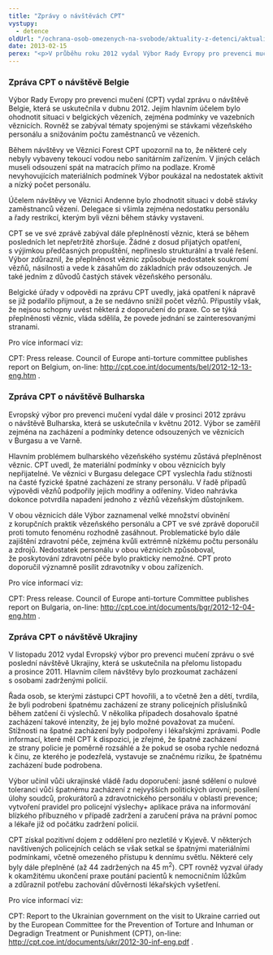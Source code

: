 ```yaml
---
title: "Zprávy o návštěvách CPT"
vystupy:
  - detence
oldUrl: "/ochrana-osob-omezenych-na-svobode/aktuality-z-detenci/aktuality-z-detenci-2013/zpravy-o-navstevach-cpt-1/"
date: 2013-02-15
perex: "<p>V průběhu roku 2012 vydal Výbor Rady Evropy pro prevenci mučení (CPT) zprávy z návštěv Belgie (věznice), Bulharska (věznice) a Ukrajiny (policejní cely). Zejména na Ukrajině zaznamenal případy, kdy špatné zacházení bylo možné považovat za mučení.</p>"
---
```


<!-- imported from the old website -->

<h3>Zpráva CPT o návštěvě Belgie</h3><p>Výbor Rady Evropy pro prevenci mučení (CPT) vydal zprávu o návštěvě Belgie, která se uskutečnila v dubnu 2012. Jejím hlavním účelem bylo ohodnotit situaci v belgických vězeních, zejména podmínky ve vazebních věznicích. Rovněž se zabýval tématy spojenými se stávkami vězeňského personálu a snižováním počtu zaměstnanců ve vězeních.</p><p>Během návštěvy ve Věznici Forest CPT upozornil na to, že některé cely nebyly vybaveny tekoucí vodou nebo sanitárním zařízením. V jiných celách museli odsouzení spát na matracích přímo na podlaze. Kromě nevyhovujících materiálních podmínek Výbor poukázal na nedostatek aktivit a nízký počet personálu.</p><p>Účelem návštěvy ve Věznici Andenne bylo zhodnotit situaci v době stávky zaměstnanců vězení. Delegace si všimla zejména nedostatku personálu a řady restrikcí, kterým byli vězni během stávky vystaveni.</p><p>CPT se ve své zprávě zabýval dále přeplněností věznic, která se během posledních let nepřetržitě zhoršuje. Žádné z dosud přijatých opatření, s výjimkou předčasných propuštění, nepřineslo strukturální a trvalé řešení. Výbor zdůraznil, že přeplněnost věznic způsobuje nedostatek soukromí vězňů, násilnosti a vede k zásahům do základních práv odsouzených. Je také jedním z důvodů častých stávek vězeňského personálu. </p><p>Belgické úřady v odpovědi na zprávu CPT uvedly, jaká opatření k nápravě se již podařilo přijmout, a že se nedávno snížil počet vězňů. Připustily však, že nejsou schopny uvést některá z doporučení do praxe. Co se týká přeplněnosti věznic, vláda sdělila, že povede jednání se zainteresovanými stranami.  </p><p>Pro více informací viz:</p><p>CPT: Press release. Council of Europe anti-torture committee publishes report on Belgium, on-line: <a title="Otevření do nového okna" href="http://cpt.coe.int/documents/bel/2012-12-13-eng.htm" target="_blank">http://cpt.coe.int/documents/bel/2012-12-13-eng.htm</a> .</p><h3>Zpráva CPT o návštěvě Bulharska</h3><p>Evropský výbor pro prevenci mučení vydal dále v prosinci 2012 zprávu o návštěvě Bulharska, která se uskutečnila v květnu 2012. Výbor se zaměřil zejména na zacházení a podmínky detence odsouzených ve věznicích v Burgasu a ve Varně.</p><p>Hlavním problémem bulharského vězeňského systému zůstává přeplněnost věznic. CPT uvedl, že materiální podmínky v obou věznicích byly nepřijatelné. Ve věznici v Burgasu delegace CPT vyslechla řadu stížnosti na časté fyzické špatné zacházení ze strany personálu. V řadě případů výpovědi vězňů podpořily jejich modřiny a odřeniny. Video nahrávka dokonce potvrdila napadení jednoho z vězňů vězeňským důstojníkem. </p><p>V obou věznicích dále Výbor zaznamenal velké množství obvinění z korupčních praktik vězeňského personálu a CPT ve své zprávě doporučil proti tomuto fenoménu rozhodně zasáhnout. Problematické bylo dále zajištění zdravotní péče, zejména kvůli extrémně nízkému počtu personálu a zdrojů. Nedostatek personálu v obou věznicích způsoboval, že poskytování zdravotní péče bylo prakticky nemožné. CPT proto doporučil významně posílit zdravotníky v obou zařízeních. </p><p>Pro více informací viz:</p><p>CPT: Press release. Council of Europe anti-torture Committee publishes report on Bulgaria, on-line: <a title="Otevření do nového okna" href="http://cpt.coe.int/documents/bgr/2012-12-04-eng.htm" target="_blank">http://cpt.coe.int/documents/bgr/2012-12-04-eng.htm</a> .</p><h3>Zpráva CPT o návštěvě Ukrajiny</h3><p>V listopadu 2012 vydal Evropský výbor pro prevenci mučení zprávu o své poslední návštěvě Ukrajiny, která se uskutečnila na přelomu listopadu a prosince 2011. Hlavním cílem návštěvy bylo prozkoumat zacházení s osobami zadrženými policií. </p><p>Řada osob, se kterými zástupci CPT hovořili, a to včetně žen a dětí, tvrdila, že byli podrobeni špatnému zacházení ze strany policejních příslušníků během zatčení či výslechů. V několika případech dosahovalo špatné zacházení takové intenzity, že jej bylo možné považovat za mučení. Stížnosti na špatné zacházení byly podpořeny i lékařskými zprávami. Podle informací, které měl CPT k dispozici, je zřejmé, že špatné zacházení ze strany policie je poměrně rozsáhlé a že pokud se osoba rychle nedozná k činu, ze kterého je podezřelá, vystavuje se značnému riziku, že špatnému zacházení bude podrobena. </p><p>Výbor učinil vůči ukrajinské vládě řadu doporučení: jasné sdělení o nulové toleranci vůči špatnému zacházení z nejvyšších politických úrovní; posílení úlohy soudců, prokurátorů a zdravotnického personálu v oblasti prevence; vytvoření pravidel pro policejní výslechy+ aplikace práva na informování blízkého příbuzného v případě zadržení a zaručení práva na právní pomoc a lékaře již od počátku zadržení policií.</p><p>CPT získal pozitivní dojem z oddělení pro nezletilé v Kyjevě. V některých navštívených policejních celách se však setkal se špatnými materiálními podmínkami, včetně omezeného přístupu k dennímu světlu. Některé cely byly dále přeplněné (až 44 zadržených na 45 m<sup>2</sup>). CPT rovněž vyzval úřady k okamžitému ukončení praxe poutání pacientů k nemocničním lůžkům a zdůraznil potřebu zachování důvěrnosti lékařských vyšetření.</p><p>Pro více informací viz: </p><p>CPT: Report to the Ukrainian government on the visit to Ukraine carried out by the European Committee for the Prevention of Torture and Inhuman or Degradign Treatment or Punishment (CPT), on-line: <a title="Otevření do nového okna" href="http://cpt.coe.int/documents/ukr/2012-30-inf-eng.pdf" target="_blank">http://cpt.coe.int/documents/ukr/2012-30-inf-eng.pdf</a> .</p>
